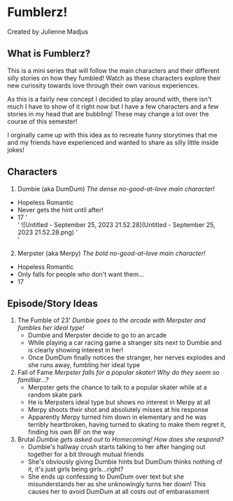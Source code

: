 # **Fumblerz!**
Created by Julienne Madjus
## **What is Fumblerz?**
This is a mini series that will follow the main characters and their different silly stories on how they fumbled! Watch as these characters explore their new curiosity towards love through their own various experiences.

As this is a fairly new concept I decided to play around with, there isn't much I have to show of it right now but I have a few characters and a few stories in my head that are bubbling! These may change a lot over the course of this semester!

I orginally came up with this idea as to recreate funny storytimes that me and my friends have experienced and wanted to share as silly little inside jokes!
## **Characters**
1. Dumbie (aka DumDum)
_The dense no-good-at-love main character!_
- Hopeless Romantic
- Never gets the hint until after!
- 17
'<br>'
![Untitled - September 25, 2023 21.52.28](Untitled - September 25, 2023 21.52.28.png)
'<br>'
2. Merpster (aka Merpy)
_The bold no-good-at-love main character!_
- Hopeless Romantic
- Only falls for people who don't want them...
- 17

## **Episode/Story Ideas**
1. The Fumble of 23'
_Dumbie goes to the arcade with Merpster and fumbles her ideal type!_
   - Dumbie and Merpster decide to go to an arcade
   - While playing a car racing game a stranger sits next to Dumbie and is clearly showing interest in her!
   - Once DumDum finally notices the stranger, her nerves explodes and she runs away, fumbling her ideal type
2. Fall of Fame
_Merpster falls for a popular skater! Why do they seem so familliar...?_
   - Merpster gets the chance to talk to a popular skater while at a random skate park
   - He is Merpsters ideal type but shows no interest in Merpy at all
   - Merpy shoots their shot and absolutely misses at his response
   - Apparently Merpy turned him down in elementary and he was terribly heartbroken, having turned to skating to make them regret it, finding his own BF on the way
4. Brutal
_Dumbie gets asked out to Homecoming! How does she respond?_
   - Dumbie's hallway crush starts talking to her after hanging out together for a bit through mutual friends
   - She's obviously giving Dumbie hints but DumDum thinks nothing of it, it's just girls being girls...right?
   - She ends up confessing to DumDum over text but she misunderstands her as she unknowingly turns her down! This causes her to avoid DumDum at all costs out of embarassment

